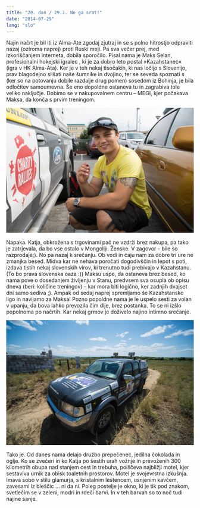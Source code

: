 ```yaml
---
title: "20. dan / 29.7. Ne ga srat!"
date: "2014-07-29"
lang: "slo"
---
```


Najin načrt je bil iti iz Alma-Ate zgodaj zjutraj in se s polno hitrostjo odpraviti nazaj (oziroma naprej) proti Ruski meji. Pa sva večer prej, med izkoriščanjem interneta, dobila sporočilo. Pisal nama je Maks Selan, profesionalni hokejski igralec , ki je za dobro leto postal »Kazahstanec« (igra v HK Alma-Ata). Ker je v teh nekaj tisočakih, ki nas ločijo s Slovenijo, prav blagodejno slišati naše šumnike in dvojino, ter se seveda spoznati s (ker so na potovanju dobile razdalje drug pomen) sosedom iz Bohinja, je bila odločitev samoumevna. Še eno dopoldne ostaneva tu in zagrabiva tole veliko naključje. Dobimo se v nakupovalnem centru – MEGI, kjer počakava Maksa, da konča s prvim treningom.

![DSC_0009 (2)](../images/DSC_0009-2.jpg)

Napaka. Katja, obkrožena s trgovinami pač ne vzdrži brez nakupa, pa tako je zatrjevala, da bo vse ostalo v Mongoliji. Ženske. V zagovor – bile so razprodaje;). No pa nazaj k srečanju. Ob vodi in čaju nam za dobre tri ure ne zmanjka besed. Midva kar ne nehava poročati dogodivščin in lepot s poti, izdava tistih nekaj slovenskih virov, ki trenutno tudi prebivajo v Kazahstanu. (To bo prava slovenska oaza :)) Maksu uspe, da ostaneva brez besed, ko nama pove o dosedanjem življenju v Stanu, predvsem sva osupla ob opisu dneva (beri: količine treningov) – kar mora biti logično, ker zadnjih dvajset dni samo sediva ;). Ampak od sedaj naprej spremljamo še Kazahstansko ligo in navijamo za Maksa! Pozno popoldne nama je le uspelo sesti za volan v upanju, da bova lahko prevozila čim dlje, brez postanka. To se ni izšlo popolnoma po načrtih. Kar nekaj grmov je doživelo najino intimno srečanje.

![IMG_9404](../images/IMG_9404.jpg)

Tako je. Od danes nama delajo družbo prepečenec, jedilna čokolada in oglje. Ko se zvečeri in ko Katja po šestih urah vožnje in prevoženih 300 kilometrih obupa nad stanjem cest in trebuha, poiščeva najbližji motel, kjer sestaviva urnik za obisk toaletnih prostorov. Motel je svojevrstna izkušnja. Imava sobo v stilu glamurja, s kristalnim lestencem, usnjenim kavčem, zavesami iz bleščic … ni da ni. Poleg postelje je okno, ki je tik pod znakom, svetlečim se v zeleni, modri in rdeči barvi. In v teh barvah so to noč tudi najine sanje.
